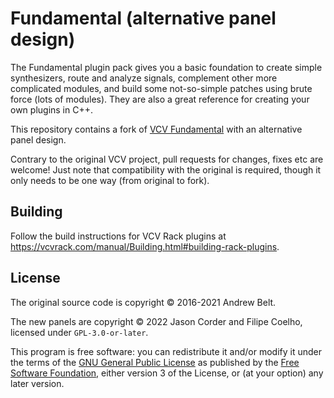 # Fundamental (alternative panel design)

The Fundamental plugin pack gives you a basic foundation to create simple synthesizers,
route and analyze signals, complement other more complicated modules,
and build some not-so-simple patches using brute force (lots of modules).
They are also a great reference for creating your own plugins in C++.

This repository contains a fork of [VCV Fundamental](https://github.com/VCVRack/Fundamental) with an alternative panel design.

Contrary to the original VCV project, pull requests for changes, fixes etc are welcome!
Just note that compatibility with the original is required, though it only needs to be one way (from original to fork).

## Building

Follow the build instructions for VCV Rack plugins at https://vcvrack.com/manual/Building.html#building-rack-plugins.

## License

The original source code is copyright © 2016-2021 Andrew Belt.

The new panels are copyright © 2022 Jason Corder and Filipe Coelho, licensed under `GPL-3.0-or-later`.

This program is free software: you can redistribute it and/or modify it under the terms of the [GNU General Public License](https://www.gnu.org/licenses/gpl-3.0.en.html) as published by the [Free Software Foundation](https://www.fsf.org/), either version 3 of the License, or (at your option) any later version.
